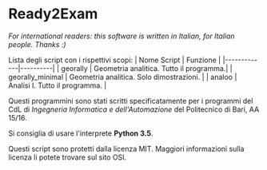 # Ready2Exam

_For international readers: this software is written in Italian, for Italian people. Thanks :)_

Lista degli script con i rispettivi scopi:
| Nome Script | Funzione |
|-------------|----------|
| georally | Geometria analitica. Tutto il programma.|
| georally_minimal | Geometria analitica. Solo dimostrazioni. |
| analoo | Analisi I. Tutto il programma. |

Questi programmini sono stati scritti specificatamente per i programmi del CdL di *Ingegneria Informatica e dell'Automazione* del Politecnico di Bari, AA 15/16.

Si consiglia di usare l'interprete **Python 3.5**.

Questi script sono protetti dalla licenza MIT. Maggiori informazioni sulla licenza li potete trovare sul sito OSI.
